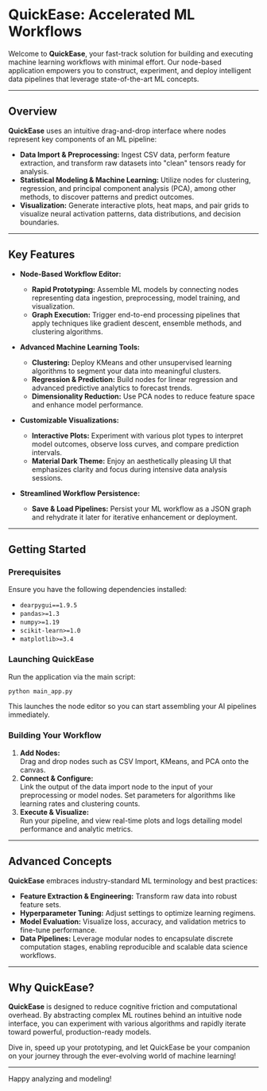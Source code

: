 # QuickEase: Accelerated ML Workflows

Welcome to **QuickEase**, your fast-track solution for building and executing machine learning workflows with minimal effort. Our node-based application empowers you to construct, experiment, and deploy intelligent data pipelines that leverage state-of-the-art ML concepts.

---

## Overview

**QuickEase** uses an intuitive drag-and-drop interface where nodes represent key components of an ML pipeline:

- **Data Import & Preprocessing:** Ingest CSV data, perform feature extraction, and transform raw datasets into "clean" tensors ready for analysis.
- **Statistical Modeling & Machine Learning:** Utilize nodes for clustering, regression, and principal component analysis (PCA), among other methods, to discover patterns and predict outcomes.
- **Visualization:** Generate interactive plots, heat maps, and pair grids to visualize neural activation patterns, data distributions, and decision boundaries.

---

## Key Features

- **Node-Based Workflow Editor:**

  - **Rapid Prototyping:** Assemble ML models by connecting nodes representing data ingestion, preprocessing, model training, and visualization.
  - **Graph Execution:** Trigger end-to-end processing pipelines that apply techniques like gradient descent, ensemble methods, and clustering algorithms.

- **Advanced Machine Learning Tools:**

  - **Clustering:** Deploy KMeans and other unsupervised learning algorithms to segment your data into meaningful clusters.
  - **Regression & Prediction:** Build nodes for linear regression and advanced predictive analytics to forecast trends.
  - **Dimensionality Reduction:** Use PCA nodes to reduce feature space and enhance model performance.

- **Customizable Visualizations:**

  - **Interactive Plots:** Experiment with various plot types to interpret model outcomes, observe loss curves, and compare prediction intervals.
  - **Material Dark Theme:** Enjoy an aesthetically pleasing UI that emphasizes clarity and focus during intensive data analysis sessions.

- **Streamlined Workflow Persistence:**
  - **Save & Load Pipelines:** Persist your ML workflow as a JSON graph and rehydrate it later for iterative enhancement or deployment.

---

## Getting Started

### Prerequisites

Ensure you have the following dependencies installed:

- `dearpygui==1.9.5`
- `pandas>=1.3`
- `numpy>=1.19`
- `scikit-learn>=1.0`
- `matplotlib>=3.4`

### Launching QuickEase

Run the application via the main script:

```bash
python main_app.py
```

This launches the node editor so you can start assembling your AI pipelines immediately.

### Building Your Workflow

1. **Add Nodes:**  
   Drag and drop nodes such as CSV Import, KMeans, and PCA onto the canvas.
2. **Connect & Configure:**  
   Link the output of the data import node to the input of your preprocessing or model nodes. Set parameters for algorithms like learning rates and clustering counts.
3. **Execute & Visualize:**  
   Run your pipeline, and view real-time plots and logs detailing model performance and analytic metrics.

---

## Advanced Concepts

**QuickEase** embraces industry-standard ML terminology and best practices:

- **Feature Extraction & Engineering:** Transform raw data into robust feature sets.
- **Hyperparameter Tuning:** Adjust settings to optimize learning regimens.
- **Model Evaluation:** Visualize loss, accuracy, and validation metrics to fine-tune performance.
- **Data Pipelines:** Leverage modular nodes to encapsulate discrete computation stages, enabling reproducible and scalable data science workflows.

---

## Why QuickEase?

**QuickEase** is designed to reduce cognitive friction and computational overhead. By abstracting complex ML routines behind an intuitive node interface, you can experiment with various algorithms and rapidly iterate toward powerful, production-ready models.

Dive in, speed up your prototyping, and let QuickEase be your companion on your journey through the ever-evolving world of machine learning!

---

Happy analyzing and modeling!
